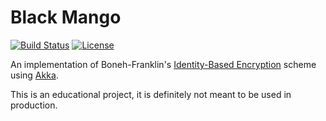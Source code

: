 # Black Mango

[![Build Status](https://travis-ci.org/t-bast/black-mango.svg?branch=master)](https://travis-ci.org/t-bast/black-mango)
[![License](https://img.shields.io/badge/license-Apache%202.0-blue.svg)](LICENSE)

An implementation of Boneh-Franklin's [Identity-Based Encryption](https://link.springer.com/content/pdf/10.1007/3-540-44647-8_13.pdf) scheme using [Akka](https://akka.io/).

This is an educational project, it is definitely not meant to be used in production.